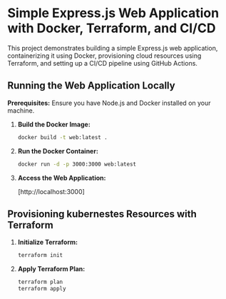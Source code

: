 # Simple Express.js Web Application with Docker, Terraform, and CI/CD

This project demonstrates building a simple Express.js web application, containerizing it using Docker, provisioning cloud resources using Terraform, and setting up a CI/CD pipeline using GitHub Actions.

## Running the Web Application Locally

**Prerequisites:** Ensure you have Node.js and Docker installed on your machine.

1. **Build the Docker Image:**

    ```bash
    docker build -t web:latest .
    ```

2. **Run the Docker Container:**

    ```bash
    docker run -d -p 3000:3000 web:latest
    ```

3. **Access the Web Application:**

   [http://localhost:3000]

## Provisioning kubernestes Resources with Terraform


1. **Initialize Terraform:**

    ```bash
    terraform init
    ```

2. **Apply Terraform Plan:**

    ```bash
    terraform plan
    terraform apply
    ```

